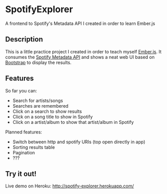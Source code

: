 SpotifyExplorer
===============

A frontend to Spotify's Metadata API I created in order to learn Ember.js

Description
-----------

This is a little practice project I created in order to teach myself [Ember.js](http://emberjs.com).
It consumes the [Spotify Metadata API](https://developer.spotify.com/technologies/web-api/search/) 
and shows a neat web UI based on [Bootstrap](http://getbootstrap.com) to display the results. 

Features
--------

So far you can:
 
 * Search for artists/songs
 * Searches are remembered
 * Click on a search to show results
 * Click on a song title to show in Spotify
 * Click on a artist/album to show that artist/album in Spotify

Planned features:

 * Switch between http and spotify URIs (top open directly in app)
 * Sorting results table 
 * Pagination
 * ???

Try it out!
-----------

Live demo on Heroku: http://spotify-explorer.herokuapp.com/








